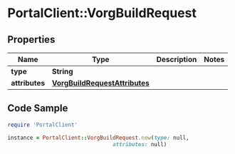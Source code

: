 # PortalClient::VorgBuildRequest

## Properties

Name | Type | Description | Notes
------------ | ------------- | ------------- | -------------
**type** | **String** |  | 
**attributes** | [**VorgBuildRequestAttributes**](VorgBuildRequestAttributes.md) |  | 

## Code Sample

```ruby
require 'PortalClient'

instance = PortalClient::VorgBuildRequest.new(type: null,
                                 attributes: null)
```


